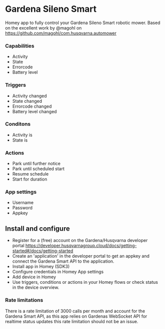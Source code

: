 # Gardena Sileno Smart

Homey app to fully control your Gardena Sileno Smart robotic mower.
Based on the excellent work by @magohl on https://github.com/magohl/com.husqvarna.automower

### Capabilities
* Activity
* State
* Errorcode
* Battery level

### Triggers
* Activity changed
* State changed
* Errorcode changed
* Battery level changed

### Conditons
* Activity is
* State is

### Actions
* Park until further notice
* Park until scheduled start
* Resume schedule
* Start for duration

### App settings
* Username
* Password
* Appkey

## Install and configure
* Register for a (free) account on the Gardena/Husqvarna developer portal https://developer.husqvarnagroup.cloud/docs/getting-started#/docs/getting-started
* Create an 'application' in the developer portal to get an appkey and connect the Gardena Smart API to the application.
* Install app in Homey (SDK3)
* Configure credentials in Homey App settings
* Add device in Homey
* Use triggers, conditions or actions in your Homey flows or check status in the device overview.

### Rate limitations
There is a rate limitation of 3000 calls per month and account for the Gardena Smart API, as this app relies on Gardenas WebSocket API for realtime status updates this rate limitation should not be an issue.
